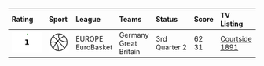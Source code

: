 | Rating                                                                                                                               | Sport                                                                                                                | League               | Teams                    | Status        | Score    | TV Listing                                                                                                |
|:-------------------------------------------------------------------------------------------------------------------------------------|:---------------------------------------------------------------------------------------------------------------------|:---------------------|:-------------------------|:--------------|:---------|:----------------------------------------------------------------------------------------------------------|
| <img src="https://raw.githubusercontent.com/BlakeDuncan25/Donut-SVG-Ratings/bac4e4a278175106499642192132b1786a9aec38/1.svg" alt="1"> | <img src="https://raw.githubusercontent.com/BlakeDuncan25/Donut-SVG-Ratings/master/basketball.png" alt="Basketball"> | EUROPE<br>EuroBasket | Germany<br>Great Britain | 3rd Quarter 2 | 62<br>31 | <a href="https://www.dazn.com/en-US/competition/Competition:bwowjwcssos25g6yp5i7hgl6t">Courtside 1891</a> |
